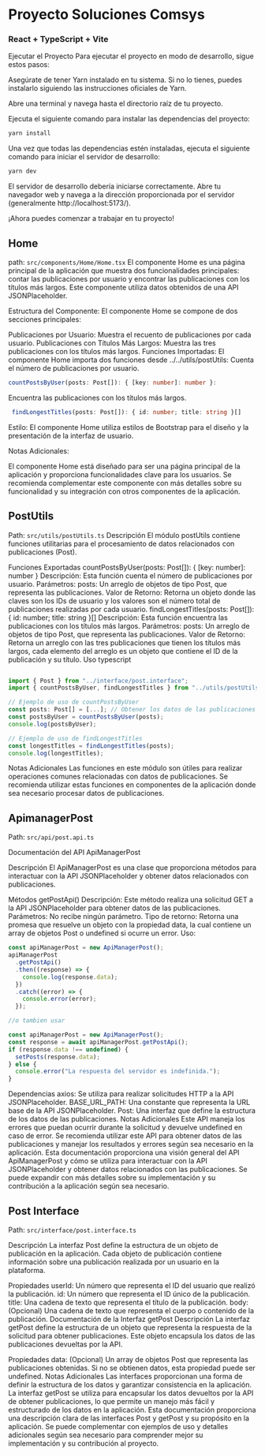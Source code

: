 # Proyecto Soluciones Comsys

### React + TypeScript + Vite

Ejecutar el Proyecto
Para ejecutar el proyecto en modo de desarrollo, sigue estos pasos:

Asegúrate de tener Yarn instalado en tu sistema. Si no lo tienes, puedes instalarlo siguiendo las instrucciones oficiales de Yarn.

Abre una terminal y navega hasta el directorio raíz de tu proyecto.

Ejecuta el siguiente comando para instalar las dependencias del proyecto:

```js
yarn install
```

Una vez que todas las dependencias estén instaladas, ejecuta el siguiente comando para iniciar el servidor de desarrollo:

```js
yarn dev
```

El servidor de desarrollo debería iniciarse correctamente. Abre tu navegador web y navega a la dirección proporcionada por el servidor (generalmente http://localhost:5173/).

¡Ahora puedes comenzar a trabajar en tu proyecto!

## Home

path: `src/components/Home/Home.tsx`
El componente Home es una página principal de la aplicación que muestra dos funcionalidades principales: contar las publicaciones por usuario y encontrar las publicaciones con los títulos más largos. Este componente utiliza datos obtenidos de una API JSONPlaceholder.

Estructura del Componente:
El componente Home se compone de dos secciones principales:

Publicaciones por Usuario: Muestra el recuento de publicaciones por cada usuario.
Publicaciones con Títulos Más Largos: Muestra las tres publicaciones con los títulos más largos.
Funciones Importadas:
El componente Home importa dos funciones desde ../../utils/postUtils:
Cuenta el número de publicaciones por usuario.

```ts
countPostsByUser(posts: Post[]): { [key: number]: number }:
```

Encuentra las publicaciones con los títulos más largos.

```ts
 findLongestTitles(posts: Post[]): { id: number; title: string }[]
```

Estilo:
El componente Home utiliza estilos de Bootstrap para el diseño y la presentación de la interfaz de usuario.

Notas Adicionales:

El componente Home está diseñado para ser una página principal de la aplicación y proporciona funcionalidades clave para los usuarios.
Se recomienda complementar este componente con más detalles sobre su funcionalidad y su integración con otros componentes de la aplicación.

## PostUtils

Path: `src/utils/postUtils.ts`
Descripción
El módulo postUtils contiene funciones utilitarias para el procesamiento de datos relacionados con publicaciones (Post).

Funciones Exportadas
countPostsByUser(posts: Post[]): { [key: number]: number }
Descripción: Esta función cuenta el número de publicaciones por usuario.
Parámetros:
posts: Un arreglo de objetos de tipo Post, que representa las publicaciones.
Valor de Retorno: Retorna un objeto donde las claves son los IDs de usuario y los valores son el número total de publicaciones realizadas por cada usuario.
findLongestTitles(posts: Post[]): { id: number; title: string }[]
Descripción: Esta función encuentra las publicaciones con los títulos más largos.
Parámetros:
posts: Un arreglo de objetos de tipo Post, que representa las publicaciones.
Valor de Retorno: Retorna un arreglo con las tres publicaciones que tienen los títulos más largos, cada elemento del arreglo es un objeto que contiene el ID de la publicación y su título.
Uso
typescript

```ts

import { Post } from "../interface/post.interface";
import { countPostsByUser, findLongestTitles } from "../utils/postUtils";

// Ejemplo de uso de countPostsByUser
const posts: Post[] = [...]; // Obtener los datos de las publicaciones
const postsByUser = countPostsByUser(posts);
console.log(postsByUser);

// Ejemplo de uso de findLongestTitles
const longestTitles = findLongestTitles(posts);
console.log(longestTitles);
```

Notas Adicionales
Las funciones en este módulo son útiles para realizar operaciones comunes relacionadas con datos de publicaciones.
Se recomienda utilizar estas funciones en componentes de la aplicación donde sea necesario procesar datos de publicaciones.

## ApimanagerPost

Path: `src/api/post.api.ts`

Documentación del API ApiManagerPost

Descripción
El ApiManagerPost es una clase que proporciona métodos para interactuar con la API JSONPlaceholder y obtener datos relacionados con publicaciones.

Métodos
getPostApi()
Descripción: Este método realiza una solicitud GET a la API JSONPlaceholder para obtener datos de las publicaciones.
Parámetros: No recibe ningún parámetro.
Tipo de retorno: Retorna una promesa que resuelve un objeto con la propiedad data, la cual contiene un array de objetos Post o undefined si ocurre un error.
Uso:

```ts
const apiManagerPost = new ApiManagerPost();
apiManagerPost
  .getPostApi()
  .then((response) => {
    console.log(response.data);
  })
  .catch((error) => {
    console.error(error);
  });

//o tambien usar

const apiManagerPost = new ApiManagerPost();
const response = await apiManagerPost.getPostApi();
if (response.data !== undefined) {
  setPosts(response.data);
} else {
  console.error("La respuesta del servidor es indefinida.");
}
```

Dependencias
axios: Se utiliza para realizar solicitudes HTTP a la API JSONPlaceholder.
BASE_URL_PATH: Una constante que representa la URL base de la API JSONPlaceholder.
Post: Una interfaz que define la estructura de los datos de las publicaciones.
Notas Adicionales
Este API maneja los errores que puedan ocurrir durante la solicitud y devuelve undefined en caso de error.
Se recomienda utilizar este API para obtener datos de las publicaciones y manejar los resultados y errores según sea necesario en la aplicación.
Esta documentación proporciona una visión general del API ApiManagerPost y cómo se utiliza para interactuar con la API JSONPlaceholder y obtener datos relacionados con las publicaciones. Se puede expandir con más detalles sobre su implementación y su contribución a la aplicación según sea necesario.

## Post Interface

Path: `src/interface/post.interface.ts`

Descripción
La interfaz Post define la estructura de un objeto de publicación en la aplicación. Cada objeto de publicación contiene información sobre una publicación realizada por un usuario en la plataforma.

Propiedades
userId: Un número que representa el ID del usuario que realizó la publicación.
id: Un número que representa el ID único de la publicación.
title: Una cadena de texto que representa el título de la publicación.
body: (Opcional) Una cadena de texto que representa el cuerpo o contenido de la publicación.
Documentación de la Interfaz getPost
Descripción
La interfaz getPost define la estructura de un objeto que representa la respuesta de la solicitud para obtener publicaciones. Este objeto encapsula los datos de las publicaciones devueltas por la API.

Propiedades
data: (Opcional) Un array de objetos Post que representa las publicaciones obtenidas. Si no se obtienen datos, esta propiedad puede ser undefined.
Notas Adicionales
Las interfaces proporcionan una forma de definir la estructura de los datos y garantizar consistencia en la aplicación.
La interfaz getPost se utiliza para encapsular los datos devueltos por la API de obtener publicaciones, lo que permite un manejo más fácil y estructurado de los datos en la aplicación.
Esta documentación proporciona una descripción clara de las interfaces Post y getPost y su propósito en la aplicación. Se puede complementar con ejemplos de uso y detalles adicionales según sea necesario para comprender mejor su implementación y su contribución al proyecto.
